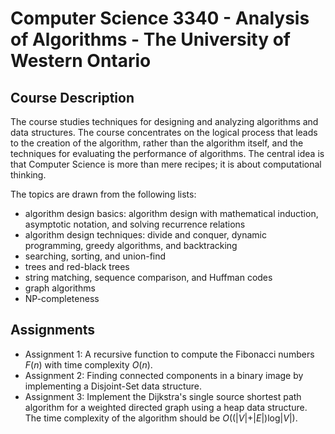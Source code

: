 # Computer Science 3340 - Analysis of Algorithms - The University of Western Ontario
## Course Description
The course studies techniques for designing and analyzing algorithms and data structures. The course concentrates on the logical process that leads to the creation of the algorithm, rather than the algorithm itself, and the techniques for evaluating the performance of algorithms. The central idea is that Computer Science is more than mere recipes; it is about computational thinking.

The topics are drawn from the following lists:
- algorithm design basics: algorithm design with mathematical induction, asymptotic notation, and solving recurrence relations
- algorithm design techniques: divide and conquer, dynamic programming, greedy algorithms, and backtracking
- searching, sorting, and union-find
- trees and red-black trees
- string matching, sequence comparison, and Huffman codes
- graph algorithms
- NP-completeness
## Assignments
- Assignment 1: A recursive function to compute the Fibonacci numbers *F*(*n*) with time complexity *O*(*n*).
- Assignment 2: Finding connected components in a binary image by implementing a Disjoint-Set data structure.
- Assignment 3: Implement the Dijkstra's single source shortest path algorithm for a weighted directed graph using a heap data structure. The time complexity of the algorithm should be *O*((|*V*|+|*E*|)log|*V*|).
